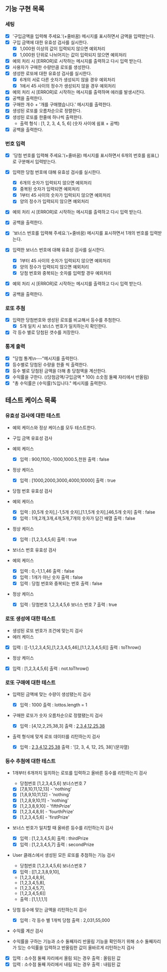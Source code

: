 ## 기능 구현 목록

### 세팅

- [x] '구입금액을 입력해 주세요.'(+줄바꿈) 메시지를 표시하면서 금액을 입력받는다.
- [x] 구입 금액에 대한 유효성 검사를 실시한다.
  - [x] 1,000원 이상의 값이 입력되지 않으면 예외처리
  - [x] 1,000원 단위로 나뉘어지는 값이 입력되지 않으면 예외처리
- [x] 예외 처리 시 [ERROR]로 시작하는 메시지를 출력하고 다시 입력 받는다.
- [x] 사용자가 구매한 수량만큼 로또를 생성한다.
- [x] 생성한 로또에 대한 유효성 검사를 실시한다.
  - [x] 6개의 서로 다른 숫자가 생성되지 않을 경우 예외처리
  - [x] 1에서 45 사이의 정수가 생성되지 않을 경우 예외처리
- [x] 예외 처리 시 [ERROR]로 시작하는 메시지를 출력하며 에러를 발생시킨다.
- [x] 공백을 출력한다.
- [x] 구매한 개수 + '개를 구매했습니다.' 메시지를 출력한다.
- [x] 생성된 로또를 오름차순으로 정렬한다.
- [x] 생성된 로또를 한줄에 하나씩 출력한다.
  - 출력 형식 : [1, 2, 3, 4, 5, 6] (숫자 사이에 쉼표 + 공백)
- [x] 공백을 출력한다.

### 번호 입력

- [x] '당첨 번호를 입력해 주세요.'(+줄바꿈) 메시지를 표시하면서 6개의 번호를 쉼표(,)로 구분해서 입력받는다.
- [x] 입력한 당첨 번호에 대해 유효성 검사를 실시한다.
  - [x] 6개의 숫자가 입력되지 않으면 예외처리
  - [x] 중복된 숫자가 입력되면 예외처리
  - [x] 1부터 45 사이의 숫자가 입력되지 않으면 예외처리
  - [x] 양의 정수가 입력되지 않으면 예외처리
- [x] 예외 처리 시 [ERROR]로 시작하는 메시지를 출력하고 다시 입력 받는다.
- [x] 공백을 출력한다.

- [x] '보너스 번호를 입력해 주세요.'(+줄바꿈) 메시지를 표시하면서 1개의 번호를 입력받는다.
- [x] 입력한 보너스 번호에 대해 유효성 검사를 실시한다.
  - [x] 1부터 45 사이의 숫자가 입력되지 않으면 예외처리
  - [x] 양의 정수가 입력되지 않으면 예외처리
  - [x] 당첨 번호와 중복되는 숫자를 입력할 경우 예외처리
- [x] 예외 처리 시 [ERROR]로 시작하는 메시지를 출력하고 다시 입력 받는다.
- [x] 공백을 출력한다.

### 로또 추첨

- [x] 입력한 당첨번호와 생성된 로또를 비교해서 등수를 추첨한다.
  - [x] 5개 일치 시 보너스 번호가 일치하는지 확인한다.
- [x] 각 등수 별로 당첨된 갯수를 저장한다.

### 통계 출력

- [x] "당첨 통계\n---"메시지를 출력한다.
- [x] 등수별로 당첨된 수량을 한줄 씩 출력한다.
- [x] 등수 별로 당첨된 금액을 더해 총 당첨액을 계산한다.
- [x] 수익률을 구한다. ((당첨금액/구입금액 \* 100) 소숫점 둘째 자리에서 반올림)
- [x] "총 수익률은 (수익률)%입니다." 메시지를 출력한다.

## 테스트 케이스 목록

### 유효성 검사에 대한 테스트

- 예외 케이스와 정상 케이스를 모두 테스트한다.

- 구입 금액 유효성 검사
- 예외 케이스

  - [x] 입력 : 900,1100,-1000,1000.5,천원 출력 : false

- 정상 케이스

  - [x] 입력 : [1000,2000,3000,4000,10000] 출력 : true

- 당첨 번호 유효성 검사
- 예외 케이스

  - [x] 입력 : [0,5개 숫자],[-1,5개 숫자],[1.1,5개 숫자],[46,5개 숫자] 출력 : false
  - [x] 입력 : 1개,2개,3개,4개,5개,7개의 숫자가 담긴 배열
        출력 : false

- 정상 케이스

  - [x] 입력 : [1,2,3,4,5,6] 출력 : true

- 보너스 번호 유효성 검사
- 예외 케이스

  - [x] 입력 : 0,-1,1.1,46 출력 : false
  - [x] 입력 : 1개가 아닌 숫자 출력 : false
  - [x] 입력 : 당첨 번호와 중복되는 번호 출력 : false

- 정상 케이스
  - [x] 입력 : 당첨번호 1,2,3,4,5,6 보너스 번호 7 출력 : true

### 로또 생성에 대한 테스트

- 생성된 로또 번호가 조건에 맞는지 검사
- 에러 케이스
- [x] 입력 : [[-1,1,2,3,4,5],[1,2,3,4,5,46],[1.1,2,3,4,5,6]] 출력 : toThrow()

- 정상 케이스
- [x] 입력 : [1,2,3,4,5,6] 출력 : not.toThrow()

### 로또 구매에 대한 테스트

- 입력된 금액에 맞는 수량이 생성됐는지 검사

  - [x] 입력 : 1000 출력 : lottos.length = 1

- 구매한 로또가 숫자 오름차순으로 정렬됐는지 검사

  - [x] 입력 : [4,12,2,25,38,3] 출력 : [2,3,4,12,25,38](배열)

- 출력 형식에 맞게 로또 데이터를 리턴하는지 검사
  - [x] 입력 : [2,3,4,12,25,38](배열) 출력 : '[2, 3, 4, 12, 25, 38]'(문자열)

### 등수 추첨에 대한 테스트

- 1개부터 6개까지 일치하는 로또를 입력하고 올바른 등수를 리턴하는지 검사

  - 당첨번호 [1,2,3,4,5,6] 보너스번호 7
  - [x] [7,8,10,11,12,13] - 'nothing'
  - [x] [1,8,9,10,11,12] - 'nothing'
  - [x] [1,2,8,9,10,11] - 'nothing'
  - [x] [1,2,3,8,9,10] - 'fifthPrize'
  - [x] [1,2,3,4,8,9] - 'fourthPrize'
  - [x] [1,2,3,4,5,6] - 'firstPrize'

- 보너스 번호가 일치할 때 올바른 등수를 리턴하는지 검사

  - [x] 입력 : [1,2,3,4,5,8] 출력 : thirdPrize
  - [x] 입력 : [1,2,3,4,5,7] 출력 : secondPrize

- User 클래스에서 생성된 모든 로또를 추첨하는 기능 검사

  - 당첨번호 [1,2,3,4,5,6] 보너스번호 7
  - [x] 입력 : [[1,2,3,8,9,10],
  - [1,2,3,4,8,9],
  - [1,2,3,4,5,8],
  - [1,2,3,4,5,7],
  - [1,2,3,4,5,6]]
  - 출력 : [1,1,1,1,1]

- 당첨 등수에 맞는 금액을 리턴하는지 검사

  - [x] 입력 : 각 등수 별 1개씩 당첨 출력 : 2,031,55,000

- 수익률 계산 검사
- 수익률을 구하는 기능과 소수 둘째자리 반올림 기능을 확인하기 위해 소수 둘째자리가 있는 수익률을 입력하고 반올림한 값이 올바르게 리턴하는지 검사
- [x] 입력 : 소수점 둘째 자리에서 올림 되는 경우 출력 : 올림된 값
- [x] 입력 : 소수점 둘째 자리에서 내림 되는 경우 출력 : 내림된 값
